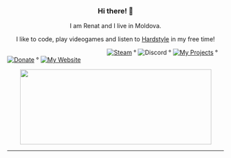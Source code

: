 <h3 align="center">Hi there! 👋</h3>  

<p align="center">I am Renat and I live in Moldova.</p>   
<p align="center">I like to code, play videogames and listen to <a href="https://open.spotify.com/playlist/4F2uq54Th5f2IMALjGGGJH?si=a288308f89ac43a6">Hardstyle</a> in my free time!</p>   

&nbsp;&nbsp;&nbsp;&nbsp;&nbsp;&nbsp;&nbsp;&nbsp;&nbsp;&nbsp;&nbsp;&nbsp;&nbsp;&nbsp;&nbsp;&nbsp;&nbsp;&nbsp;&nbsp;&nbsp;&nbsp;&nbsp;&nbsp;&nbsp;&nbsp;&nbsp;&nbsp;&nbsp;&nbsp;&nbsp;&nbsp;&nbsp;&nbsp;&nbsp;&nbsp;&nbsp;&nbsp;&nbsp;&nbsp;&nbsp;&nbsp;&nbsp;&nbsp;&nbsp;&nbsp;&nbsp;&nbsp;&nbsp;&nbsp;&nbsp;&nbsp;&nbsp;&nbsp;&nbsp;&nbsp;&nbsp;&nbsp;&nbsp;
[![Steam](https://img.shields.io/badge/Steam-green)](https://steamcommunity.com/id/terroristu) °
![Discord](https://img.shields.io/badge/-sculex%235890-blueviolet) °
[![My Projects](https://img.shields.io/badge/%20My%20Projects%20-purple)](https://github.com/users/sculex/projects/4) °
[![Donate](https://img.shields.io/badge/PayPal-blue)](https://paypal.me/sclxu) °
[![My Website](https://img.shields.io/badge/Website-red)](https://sharder.cf/sculex)

<p align="center">
  <img width="445" height="175" src="https://github-readme-stats.vercel.app/api?username=sculex&show_icons=true&theme=dracula&include_all_commits=true&count_private=true">
</p>
  
---
